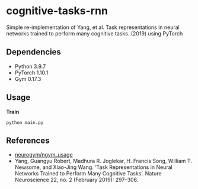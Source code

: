 # cognitive-tasks-rnn
Simple re-implementation of Yang, et al. Task representations in neural networks trained to perform many cognitive tasks. (2019) using PyTorch


## Dependencies
- Python 3.9.7
- PyTorch 1.10.1
- Gym 0.17.3

## Usage
**Train**
```shell
python main.py
```

## References
- [neurogym/ngym_usage](https://github.com/neurogym/ngym_usage)
- Yang, Guangyu Robert, Madhura R. Joglekar, H. Francis Song, William T. Newsome, and Xiao-Jing Wang. ‘Task Representations in Neural Networks Trained to Perform Many Cognitive Tasks’. Nature Neuroscience 22, no. 2 (February 2019): 297–306.